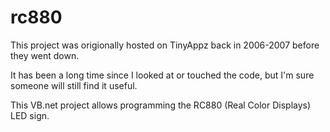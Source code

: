 rc880
=====

This project was origionally hosted on TinyAppz back in 2006-2007 before they went down.

It has been a long time since I looked at or touched the code, but I'm sure someone will still find it useful.

This VB.net project allows programming the RC880 (Real Color Displays) LED sign.

